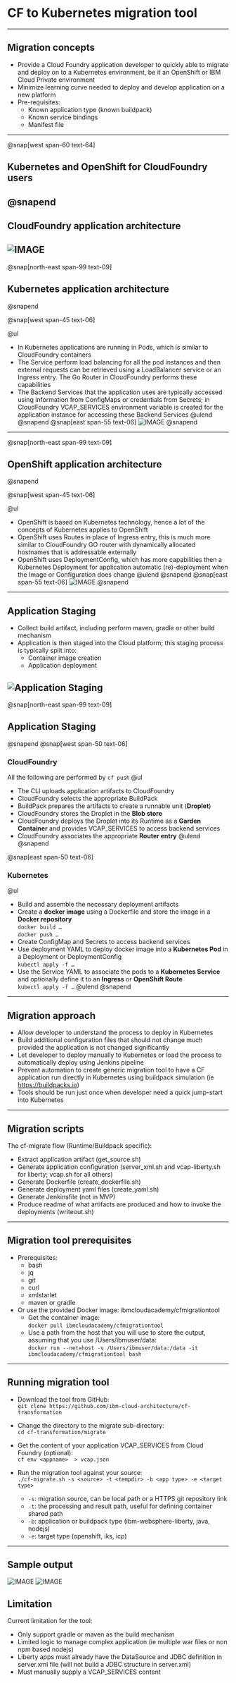 # CF to Kubernetes migration tool
---
## Migration concepts

- Provide a Cloud Foundry application developer to quickly able to migrate and deploy on to a Kubernetes environment, be it an OpenShift or IBM Cloud Private environment
- Minimize learning curve needed to deploy and develop application on a new platform
- Pre-requisites:
	- Known application type (known buildpack)
	- Known service bindings 
	- Manifest file 

---

@snap[west span-60 text-64]
## Kubernetes and OpenShift for CloudFoundry users
@snapend
---
## CloudFoundry application architecture
![IMAGE](docs/images/cf.PNG)
---
@snap[north-east span-99 text-09]
## Kubernetes application architecture 
@snapend

@snap[west span-45 text-06]

@ul[](false)
- In Kubernetes applications are running in Pods, which is similar to CloudFoundry containers
- The Service perform load balancing for all the pod instances and then external requests can be retrieved using a LoadBalancer service or an Ingress entry. The Go Router in CloudFoundry performs these capabilities
- The Backend Services that the application uses are typically accessed using information from ConfigMaps or credentials from Secrets; in CloudFoundry VCAP_SERVICES environment variable is created for the application instance for accessing these Backend Services
@ulend
@snapend
@snap[east span-55 text-06]
![IMAGE](docs/images/kube.PNG)
@snapend
---
@snap[north-east span-99 text-09]
## OpenShift application architecture 
@snapend

@snap[west span-45 text-06]

@ul[](false)
- OpenShift is based on Kubernetes technology, hence a lot of the concepts of Kubernetes applies to OpenShift
- OpenShift uses Routes in place of Ingress entry, this is much more similar to CloudFoundry GO router with dynamically allocated hostnames that is addressable externally
- OpenShift uses DeploymentConfig, which has more capabilities then a Kubernetes Deployment for application automatic (re)-deployment when the Image or Configuration does change
@ulend
@snapend
@snap[east span-55 text-06]
![IMAGE](docs/images/oc.PNG)
@snapend
---
## Application Staging

- Collect build artifact, including perform maven, gradle or other build mechanism
- Application is then staged into the Cloud platform; this staging process is typically split into:
	- Container image creation
	- Application deployment

![Application Staging](docs/images/staging.PNG)
---
@snap[north-east span-99 text-09]
## Application Staging 
@snapend
@snap[west span-50 text-06]
### CloudFoundry
All the following are performed by `cf push`
@ul[](false)
- The CLI uploads application artifacts to CloudFoundry
- CloudFoundry selects the appropriate BuildPack
- BuildPack prepares the artifacts to create a runnable unit (**Droplet**)
- CloudFoundry stores the Droplet in the **Blob store**
- CloudFoundry deploys the Droplet into its Runtime as a **Garden Container** and provides VCAP_SERVICES to access backend services
- CloudFoundry associates the appropriate **Router entry**
@ulend
@snapend

@snap[east span-50 text-06]
### Kubernetes
@ul[](false)
- Build and assemble the necessary deployment artifacts
- Create a **docker image** using a Dockerfile and store the image in a **Docker repository**<br/>`docker build …`<br/>`docker push …`
- Create ConfigMap and Secrets to access backend services
- Use deployment YAML to deploy docker image into a **Kubernetes Pod** in a Deployment or DeploymentConfig<br/>`kubectl apply -f …`
- Use the Service YAML to associate the pods to a **Kubernetes Service** and optionally define it to an **Ingress** or **OpenShift Route**<br/>`kubectl apply -f …`
@ulend
@snapend

---

## Migration approach


- Allow developer to understand the process to deploy in Kubernetes
- Build additional configuration files that should not change much provided the application is not changed significantly
- Let developer to deploy manually to Kubernetes or load the process to automatically deploy using Jenkins pipeline
- Prevent automation to create generic migration tool to have a CF application run directly in Kubernetes using buildpack simulation (ie https://buildpacks.io)
- Tools should be run just once when developer need a quick jump-start into Kubernetes

---

## Migration scripts

The cf-migrate flow (Runtime/Buildpack specific):

- Extract application artifact (get_source.sh)
- Generate application configuration (server_xml.sh and vcap-liberty.sh for liberty; vcap.sh for all others)
- Generate Dockerfile (create_dockerfile.sh)
- Generate deployment yaml files (create_yaml.sh)
- Generate Jenkinsfile (not in MVP)
- Produce readme of what artifacts are produced and how to invoke the deployments (writeout.sh)


---

## Migration tool prerequisites

- Prerequisites:
	- bash
	- jq
	- git
	- curl
	- xmlstarlet
	- maven or gradle
- Or use the provided Docker image: ibmcloudacademy/cfmigrationtool
	- Get the container image: <br/>`docker pull ibmcloudacademy/cfmigrationtool` 
	- Use a path from the host that you will use to store the output, assuming that you use /Users/ibmuser/data:<br/>
`docker run --net=host -v /Users/ibmuser/data:/data -it ibmcloudacademy/cfmigrationtool bash`
---

## Running migration tool

- Download the tool from GitHub:<br/>
`git clone https://github.com/ibm-cloud-architecture/cf-transformation` 
- Change the directory to the migrate sub-directory:<br/>
`cd cf-transformation/migrate `
- Get the content of your application VCAP_SERVICES from Cloud Foundry (optional):<br/>
`cf env <appname>  > vcap.json`  
- Run the migration tool against your source:<br/>
`./cf-migrate.sh -s <source> -t <tempdir> -b <app type> -e <target type>` 

	- `-s`: migration source, can be local path or a HTTPS git repository link
	- `-t`: the processing and result path, useful for defining container shared path
	- `-b`: application or buildpack type (ibm-websphere-liberty, java, nodejs)
	- `-e`: target type (openshift, iks, icp)	

---

## Sample output


![IMAGE](docs/images/toolrun.PNG)
![IMAGE](docs/images/result.PNG)

## Limitation

Current limitation for the tool:

- Only support gradle or maven as the build mechanism
- Limited logic to manage complex application (ie multiple war files or non npm based nodejs)
- Liberty apps must already have the DataSource and JDBC definition in server.xml file (will not build a JDBC structure in server.xml)
- Must manually supply a VCAP_SERVICES content
